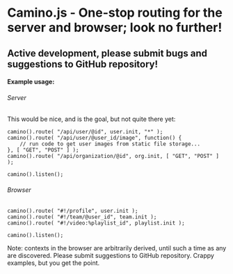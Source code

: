 # Camino.js - One-stop routing for the server and browser; look no further!
## Active development, please submit bugs and suggestions to GitHub repository!

#### Example usage:

###### Server
This would be nice, and is the goal, but not quite there yet:

    camino().route( "/api/user/@id", user.init, "*" );
    camino().route( "/api/user/@user_id/image", function() {
	    // run code to get user images from static file storage...
    }, [ "GET", "POST" ] );
    camino().route( "/api/organization/@id", org.init, [ "GET", "POST" ] );

    camino().listen();

###### Browser
    camino().route( "#!/profile", user.init );
    camino().route( "#!/team/@user_id", team.init );
    camino().route( "#!/video:%playlist_id", playlist.init );

    camino().listen();

Note: contexts in the browser are arbitrarily derived, until such a time as any are discovered. Please submit suggestions to GitHub repository.
Crappy examples, but you get the point.